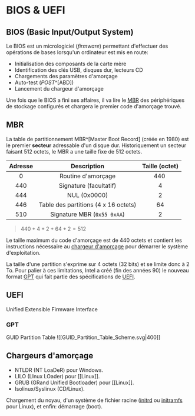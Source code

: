 # BIOS & UEFI

## BIOS (Basic Input/Output System)
Le BIOS est un micrologiciel (*firmware*) permettant d'effectuer des opérations de bases lorsqu'un ordinateur est mis en route:
- Initialisation des composants de la carte mère
- Identification des clés USB, disques dur, lecteurs CD
- Chargements des paramètres d'amorçage
- Auto-test (*POST*^[ABD])
- Lancement du chargeur d'amorçage

Une fois que le BIOS a fini ses affaires, il va lire le [MBR](#MBR) des périphériques de stockage configurés et chargera le premier code d'amorçage trouvé.

## MBR
La table de partitionnement MBR^[Master Boot Record] (créée en 1980) est le premier **secteur** adressable d'un disque dur. Historiquement un secteur faisant 512 octets, le MBR a une taille fixe de 512 octets.

| Adresse | Description | Taille (octet) |
|:-------:|:-----------:|:--------------:|
| 0 | Routine d'amorçage | 440 |
| 440 | Signature (facultatif) | 4 |
| 444 | NUL (0x0000) | 2 |
| 446 | Table des partitions (4 x 16 octets) | 64 |
| 510 | Signature MBR (`0x55 0xAA`) | 2 |

> $440 + 4 + 2 + 64 +2 = 512$

Le taille maximum du code d'amorçage est de 440 octets et contient les instructions nécessaire au [chargeur d'amorçage](#chargeur%20d%27amor%C3%A7age) pour démarrer le système d'exploitation.

La taille d'une partition s'exprime sur 4 octets (32 bits) et se limite donc à 2 To. Pour palier à ces limitations, Intel a créé (fin des années 90) le nouveau format [GPT](#GPT) qui fait partie des spécifications de [UEFI](#UEFI).

## UEFI
Unified Extensible Firmware Interface

### GPT
GUID Partition Table
![[GUID_Partition_Table_Scheme.svg|400]]


## Chargeurs d'amorçage
- NTLDR (NT LoaDeR) pour Windows.
- LILO (LInux LOader) pour [[Linux]].
- GRUB (GRand Unified Bootloader) pour [[Linux]].
- Isolinux/Syslinux (CD/Linux).

Chargement du noyau, d'un système de fichier racine ([initrd](https://fr.wikipedia.org/wiki/Initrd#initrd) ou [initramfs](https://fr.wikipedia.org/wiki/Initrd#initramfs) pour Linux), et enfin: démarrage (boot).
